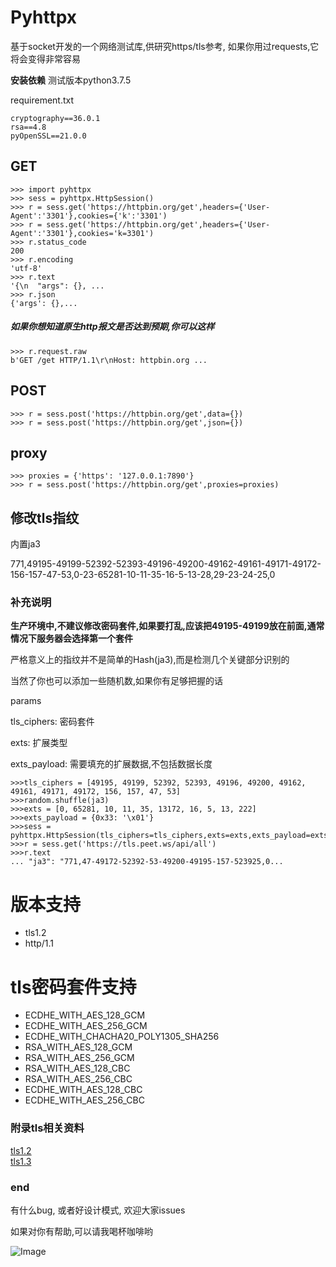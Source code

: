 # Pyhttpx
基于socket开发的一个网络测试库,供研究https/tls参考,
如果你用过requests,它将会变得非常容易

**安装依赖**
测试版本python3.7.5

requirement.txt

```
cryptography==36.0.1
rsa==4.8
pyOpenSSL==21.0.0

```

## GET
```
>>> import pyhttpx
>>> sess = pyhttpx.HttpSession()
>>> r = sess.get('https://httpbin.org/get',headers={'User-Agent':'3301'},cookies={'k':'3301')
>>> r = sess.get('https://httpbin.org/get',headers={'User-Agent':'3301'},cookies='k=3301')
>>> r.status_code
200
>>> r.encoding
'utf-8'
>>> r.text
'{\n  "args": {}, ...
>>> r.json
{'args': {},...

```
##### 如果你想知道原生http报文是否达到预期,你可以这样
```
>>> r.request.raw
b'GET /get HTTP/1.1\r\nHost: httpbin.org ...
```

## POST
```
>>> r = sess.post('https://httpbin.org/get',data={})
>>> r = sess.post('https://httpbin.org/get',json={})
```

## proxy
```
>>> proxies = {'https': '127.0.0.1:7890'}
>>> r = sess.post('https://httpbin.org/get',proxies=proxies)
```

## 修改tls指纹
内置ja3

771,49195-49199-52392-52393-49196-49200-49162-49161-49171-49172-156-157-47-53,0-23-65281-10-11-35-16-5-13-28,29-23-24-25,0

### 补充说明
**生产环境中,不建议修改密码套件,如果要打乱,应该把49195-49199放在前面,通常情况下服务器会选择第一个套件**

严格意义上的指纹并不是简单的Hash(ja3),而是检测几个关键部分识别的

当然了你也可以添加一些随机数,如果你有足够把握的话

params

tls_ciphers: 密码套件

exts: 扩展类型

exts_payload: 需要填充的扩展数据,不包括数据长度
```
>>>tls_ciphers = [49195, 49199, 52392, 52393, 49196, 49200, 49162, 49161, 49171, 49172, 156, 157, 47, 53]
>>>random.shuffle(ja3)
>>>exts = [0, 65281, 10, 11, 35, 13172, 16, 5, 13, 222]
>>>exts_payload = {0x33: '\x01'}
>>>sess = pyhttpx.HttpSession(tls_ciphers=tls_ciphers,exts=exts,exts_payload=exts_payload)
>>>r = sess.get('https://tls.peet.ws/api/all')
>>>r.text
... "ja3": "771,47-49172-52392-53-49200-49195-157-523925,0...
```

# 版本支持
- tls1.2
- http/1.1

# tls密码套件支持
- ECDHE_WITH_AES_128_GCM
- ECDHE_WITH_AES_256_GCM
- ECDHE_WITH_CHACHA20_POLY1305_SHA256
- RSA_WITH_AES_128_GCM
- RSA_WITH_AES_256_GCM
- RSA_WITH_AES_128_CBC
- RSA_WITH_AES_256_CBC
- ECDHE_WITH_AES_128_CBC
- ECDHE_WITH_AES_256_CBC



### 附录tls相关资料
   [tls1.2](https://www.rfc-editor.org/rfc/rfc5246.html)  
   [tls1.3](https://www.rfc-editor.org/rfc/rfc8446.html)
 
### end
有什么bug, 或者好设计模式, 欢迎大家issues</br>

如果对你有帮助,可以请我喝杯咖啡哟

![Image](https://github.com/zero3301/pyhttpx/blob/main/image/wechat.png)
